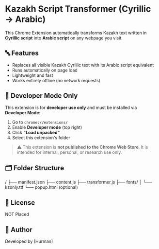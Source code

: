 # Kazakh Script Transformer (Cyrillic → Arabic)

This Chrome Extension automatically transforms Kazakh text written in **Cyrillic script** into **Arabic script** on any webpage you visit.

## 🔤 Features

- Replaces all visible Kazakh Cyrillic text with its Arabic script equivalent
- Runs automatically on page load
- Lightweight and fast
- Works entirely offline (no network requests)

## 🚧 Developer Mode Only

This extension is for **developer use only** and must be installed via **Developer Mode**:

1. Go to `chrome://extensions/`
2. Enable **Developer mode** (top right)
3. Click **"Load unpacked"**
4. Select this extension's folder

> ⚠️ This extension is **not published to the Chrome Web Store**. It is intended for internal, personal, or research use only.

## 🗂️ Folder Structure

/
├── manifest.json
├── content.js
├── transformer.js
├── fonts/
│ └── kzonly.ttf
└── popup.html (optional)


## 📝 License

NOT Placed

## 👤 Author

Developed by [Hurman]